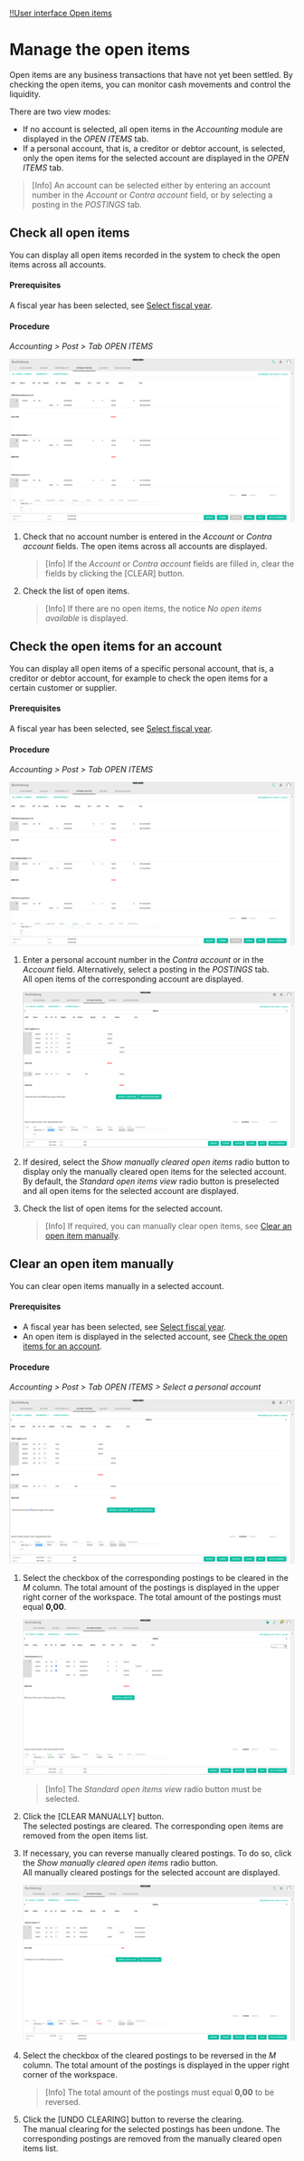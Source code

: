 [!!User interface Open items](../UserInterface/01d_OpenItems.md)  

[comment]: <> (Link auf Payment processing / Zahlungsabwicklung, wenn verfügbar)

# Manage the open items

Open items are any business transactions that have not yet been settled. By checking the open items, you can monitor cash movements and control the liquidity.

There are two view modes:

- If no account is selected, all open items in the *Accounting* module are displayed in the *OPEN ITEMS* tab.
- If a personal account, that is, a creditor or debtor account, is selected, only the open items for the selected account are displayed in the *OPEN ITEMS* tab.

> [Info] An account can be selected either by entering an account number in the *Account* or *Contra account* field, or by selecting a posting in the *POSTINGS* tab.  



## Check all open items

You can display all open items recorded in the system to check the open items across all accounts.

#### Prerequisites

A fiscal year has been selected, see [Select fiscal year](./01_SelectFiscalYear.md).

#### Procedure

*Accounting > Post > Tab OPEN ITEMS*

![All open items](../../Assets/Screenshots/RetailSuiteAccounting/Book/OpenItems/AllOpenItems.png "[All open items]")

1. Check that no account number is entered in the *Account* or *Contra account* fields.
    The open items across all accounts are displayed.

    > [Info] If the *Account* or *Contra account* fields are filled in, clear the fields by clicking the [CLEAR] button.

2. Check the list of open items.

    > [Info] If there are no open items, the notice *No open items available* is displayed.



## Check the open items for an account

You can display all open items of a specific personal account, that is, a creditor or debtor account, for example to check the open items for a certain customer or supplier.

#### Prerequisites

A fiscal year has been selected, see [Select fiscal year](./01_SelectFiscalYear.md).

#### Procedure

*Accounting > Post > Tab OPEN ITEMS*

![All open items](../../Assets/Screenshots/RetailSuiteAccounting/Book/OpenItems/AllOpenItems.png "[All open items]")

1. Enter a personal account number in the *Contra account* or in the *Account* field. Alternatively, select a posting in the *POSTINGS* tab.  
    All open items of the corresponding account are displayed.  

    ![Open items for an account](../../Assets/Screenshots/RetailSuiteAccounting/Book/OpenItems/OpenItemsAccount.png "[Open items for an account]")

2. If desired, select the *Show manually cleared open items* radio button to display only the manually cleared open items for the selected account. By default, the *Standard open items view* radio button is preselected and all open items for the selected account are displayed.

3. Check the list of open items for the selected account.

    > [Info] If required, you can manually clear open items, see [Clear an open item manually](#clear-an-open-item-manually).



## Clear an open item manually

You can clear open items manually in a selected account.

#### Prerequisites

- A fiscal year has been selected, see [Select fiscal year](./01_SelectFiscalYear.md).
- An open item is displayed in the selected account, see [Check the open items for an account](#check-the-open-items-for-an-account).

#### Procedure

*Accounting > Post > Tab OPEN ITEMS > Select a personal account*

![Open items for an account](../../Assets/Screenshots/RetailSuiteAccounting/Book/OpenItems/OpenItemsAccount.png "[Open items for an account]")

1. Select the checkbox of the corresponding postings to be cleared in the *M* column.
    The total amount of the postings is displayed in the upper right corner of the workspace. The total amount of the postings must equal **0,00**.

    ![Clear manually](../../Assets/Screenshots/RetailSuiteAccounting/Book/OpenItems/ClearManually.png "[Clear manually]")

    > [Info] The *Standard open items view* radio button must be selected.

2. Click the [CLEAR MANUALLY] button.  
    The selected postings are cleared. The corresponding open items are removed from the open items list.

3. If necessary, you can reverse manually cleared postings. To do so, click the *Show manually cleared open items* radio button.   
    All manually cleared postings for the selected account are displayed.

    ![Manually cleared open items](../../Assets/Screenshots/RetailSuiteAccounting/Book/OpenItems/ManuallyClearedOPOS.png "[Manually cleared open items]")

4. Select the checkbox of the cleared postings to be reversed in the *M* column.
    The total amount of the postings is displayed in the upper right corner of the workspace.

    > [Info] The total amount of the postings must equal **0,00** to be reversed.

5. Click the [UNDO CLEARING] button to reverse the clearing.  
    The manual clearing for the selected postings has been undone. The corresponding postings are removed from the manually cleared open items list.
